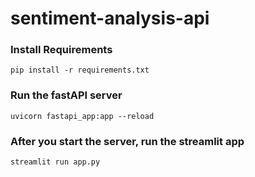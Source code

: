# sentiment-analysis-api

### Install Requirements
```
pip install -r requirements.txt
```

### Run the fastAPI server
```
uvicorn fastapi_app:app --reload
```

### After you start the server, run the streamlit app

```
streamlit run app.py
```